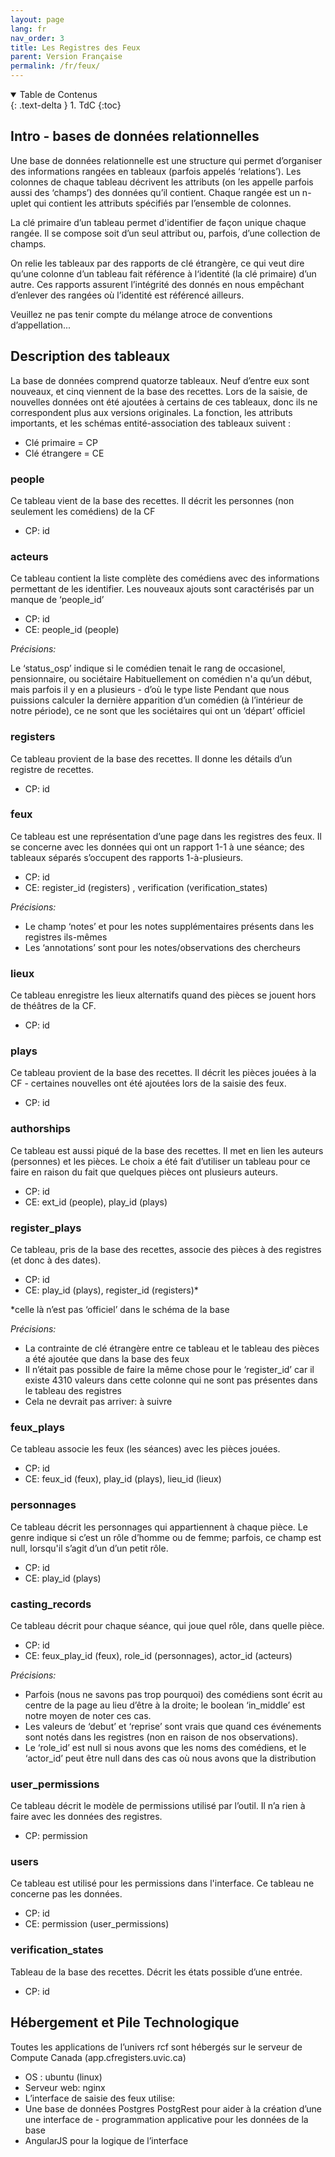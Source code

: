```yaml
---
layout: page
lang: fr
nav_order: 3
title: Les Registres des Feux
parent: Version Française
permalink: /fr/feux/
---
```


<details open markdown="block">
  <summary>
    Table de Contenus
  </summary>
  {: .text-delta }
1. TdC
{:toc}
</details>


## Intro -  bases de données relationnelles

Une base de données relationnelle est une structure qui permet d’organiser des informations rangées en tableaux  (parfois appelés ‘relations’). Les colonnes de chaque tableau décrivent les attributs (on les appelle parfois aussi des ‘champs’) des données qu’il contient. Chaque rangée est un n-uplet qui contient les attributs spécifiés par l’ensemble de colonnes.

La clé primaire d’un tableau permet d'identifier de façon unique chaque rangée. Il se compose soit d’un seul attribut ou, parfois, d’une collection de champs.

On relie les tableaux par des rapports de clé étrangère, ce qui veut dire qu’une colonne d’un tableau fait référence à  l‘identité (la clé primaire) d’un autre. Ces rapports assurent l’intégrité des donnés en nous empêchant d’enlever des rangées où l’identité est référencé ailleurs.

Veuillez ne pas tenir compte du mélange atroce de conventions d’appellation...

## Description des tableaux

La base de données comprend quatorze tableaux. Neuf d’entre eux sont nouveaux, et cinq viennent de la base des recettes. Lors de la saisie, de nouvelles données ont été ajoutées à certains de ces tableaux, donc ils ne correspondent plus aux versions originales. La fonction, les attributs importants, et les schémas entité-association des tableaux suivent :

- Clé primaire = CP
- Clé étrangere = CE

###  people

Ce tableau vient de la base des recettes. Il décrit les personnes (non seulement les comédiens) de la CF

- CP: id

###  acteurs

Ce tableau contient la liste complète des comédiens avec des informations permettant de les identifier. Les nouveaux ajouts sont caractérisés par un manque de ‘people_id’

- CP: id
- CE: people_id (people)

_Précisions:_

Le ‘status_osp’ indique si le comédien tenait le rang de occasionel, pensionnaire, ou sociétaire
Habituellement on comédien n'a qu’un début, mais parfois il y en a plusieurs - d’où le type liste
Pendant que nous puissions calculer la dernière apparition d’un comédien (à l’intérieur de notre période), ce ne sont que les sociétaires qui ont un ‘départ’ officiel

###  registers

Ce tableau provient de la base des recettes. Il donne les détails d’un registre de recettes.

- CP: id

###  feux

Ce tableau est une représentation d’une page dans les registres des feux. Il se concerne avec les données qui ont un rapport 1-1 à une séance; des tableaux séparés s’occupent des rapports 1-à-plusieurs.

- CP: id
- CE: register_id (registers) , verification (verification_states)

_Précisions:_
- Le champ ‘notes’ et pour les notes supplémentaires présents dans les registres ils-mêmes
- Les ‘annotations’ sont pour les notes/observations des chercheurs


###  lieux

Ce tableau enregistre les lieux alternatifs quand des pièces se  jouent hors de théâtres de la CF.

- CP: id

###  plays

Ce tableau provient de la base des recettes. Il décrit les pièces jouées à la CF - certaines nouvelles ont été ajoutées lors de la saisie des feux.

- CP: id

###  authorships

Ce tableau est aussi piqué de la base des recettes. Il met en lien les auteurs (personnes) et les pièces. Le choix a été fait d’utiliser un tableau pour ce faire en raison du fait que quelques pièces ont plusieurs auteurs.

- CP: id
- CE: ext_id (people), play_id (plays)


###  register_plays

Ce tableau, pris de la base des recettes, associe des pièces à des registres (et donc à des dates).

- CP: id
- CE: play_id (plays), register_id (registers)*

*celle là n’est pas ‘officiel’ dans le schéma de la base

_Précisions:_

- La contrainte de clé étrangère entre ce tableau et le tableau des pièces a été ajoutée que dans la base des feux
- Il n’était pas possible de faire la même chose pour le ‘register_id’ car il existe 4310 valeurs dans cette colonne qui ne sont pas présentes dans le tableau des registres
- Cela ne devrait pas arriver: à suivre

###  feux_plays

Ce tableau associe les feux (les séances) avec les pièces jouées.

- CP: id
- CE: feux_id (feux), play_id (plays), lieu_id (lieux)


###  personnages

Ce tableau décrit les personnages qui appartiennent à chaque pièce. Le genre indique si c’est un rôle d’homme ou de femme; parfois, ce champ est null, lorsqu'il s’agit d’un d’un petit rôle.

- CP: id
- CE: play_id (plays)

###  casting_records
Ce tableau décrit pour chaque séance, qui joue quel rôle, dans quelle pièce.

- CP: id
- CE: feux_play_id (feux), role_id (personnages), actor_id (acteurs)


_Précisions:_
- Parfois (nous ne savons pas trop pourquoi) des comédiens sont écrit au centre de la page au lieu d’être à la droite; le boolean ‘in_middle’ est notre moyen de noter ces cas.
- Les valeurs de ‘debut’ et ‘reprise’ sont vrais que quand ces événements sont notés dans les registres (non en raison de nos observations).
- Le ‘role_id’ est null si nous avons que les noms des comédiens, et le ‘actor_id’ peut être null dans des cas où nous avons que la distribution

###  user_permissions

Ce tableau décrit le modèle de permissions utilisé par l’outil. Il n’a rien à faire avec les données des registres.

- CP: permission

###  users

Ce tableau est utilisé pour les permissions dans l'interface. Ce tableau ne concerne pas les données.

- CP: id
- CE: permission (user_permissions)


###  verification_states

Tableau de la base des recettes. Décrit les états possible d’une entrée.

- CP: id

## Hébergement et Pile Technologique
Toutes les applications de l’univers rcf sont hébergés sur le serveur de Compute Canada (app.cfregisters.uvic.ca)
- OS : ubuntu (linux)
- Serveur web: nginx
- L’interface de saisie des feux utilise:
- Une base de données Postgres
PostgRest pour aider à la création d’une une interface de - programmation applicative pour les données de la base
- AngularJS pour la logique de l’interface
